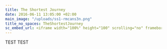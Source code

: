 ```yaml
---
title: The Shortest Journey
date: 2016-06-11 13:05:00 +02:00
main_image: "/uploads/ss1-rmcans3n.png"
title_no_spaces: TheShortestJourney
sc_embed_url: <iframe width="100%" height="100" scrolling="no" frameborder="no" src="https://w.soundcloud.com/player/?url=https%3A//api.soundcloud.com/playlists/228426702&amp;auto_play=false&amp;hide_related=false&amp;show_comments=true&amp;show_user=true&amp;show_reposts=false&amp;visual=true"></iframe>
---
```


TEST TEST